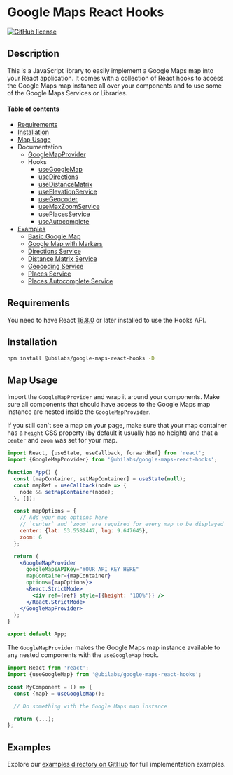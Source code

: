 # Google Maps React Hooks
[![GitHub license](https://img.shields.io/badge/license-MIT-green.svg)](https://github.com/ubilabs/google-maps-react-hooks/tree/main/LICENSE)

## Description

This is a JavaScript library to easily implement a Google Maps map into your React application. It comes with a collection of React hooks to access the Google Maps map instance all over your components and to use some of the Google Maps Services or Libraries.

#### Table of contents
- [Requirements](#requirements)
- [Installation](#installation)
- [Map Usage](#map-usage)
- Documentation
  - [GoogleMapProvider](https://github.com/ubilabs/google-maps-react-hooks/tree/main/library/docs/GoogleMapProvider.md)
  - Hooks
    - [useGoogleMap](https://github.com/ubilabs/google-maps-react-hooks/tree/main/library/docs/useGoogleMap.md)
    - [useDirections](https://github.com/ubilabs/google-maps-react-hooks/tree/main/library/docs/useDirections.md)
    - [useDistanceMatrix](https://github.com/ubilabs/google-maps-react-hooks/tree/main/library/docs/useDistanceMatrix.md)
    - [useElevationService](https://github.com/ubilabs/google-maps-react-hooks/tree/main/library/docs/useElevationService.md)
    - [useGeocoder](https://github.com/ubilabs/google-maps-react-hooks/tree/main/library/docs/useGeocoder.md)
    - [useMaxZoomService](https://github.com/ubilabs/google-maps-react-hooks/tree/main/library/docs/useMaxZoomService.md)
    - [usePlacesService](https://github.com/ubilabs/google-maps-react-hooks/tree/main/library/docs/usePlacesService.md)
    - [useAutocomplete](https://github.com/ubilabs/google-maps-react-hooks/tree/main/library/docs/useAutocomplete.md)
- [Examples](https://github.com/ubilabs/google-maps-react-hooks/tree/main/examples)
  - [Basic Google Map](https://github.com/ubilabs/google-maps-react-hooks/tree/main/examples/basic-google-map)
  - [Google Map with Markers](https://github.com/ubilabs/google-maps-react-hooks/tree/main/examples/google-map-with-markers)
  - [Directions Service](https://github.com/ubilabs/google-maps-react-hooks/tree/main/examples/directions)
  - [Distance Matrix Service](https://github.com/ubilabs/google-maps-react-hooks/tree/main/examples/distance-matrix)
  - [Geocoding Service](https://github.com/ubilabs/google-maps-react-hooks/tree/main/examples/geocoding)
  - [Places Service](https://github.com/ubilabs/google-maps-react-hooks/tree/main/examples/places)
  - [Places Autocomplete Service](https://github.com/ubilabs/google-maps-react-hooks/tree/main/examples/places-autocomplete)

## Requirements

You need to have React [16.8.0](https://reactjs.org/blog/2019/02/06/react-v16.8.0.html) or later installed to use the Hooks API.

## Installation

```sh
npm install @ubilabs/google-maps-react-hooks -D
```

## Map Usage

Import the `GoogleMapProvider` and wrap it around your components.
Make sure all components that should have access to the Google Maps map instance are nested inside the `GoogleMapProvider`.

If you still can't see a map on your page, make sure that your map container has a `height` CSS property (by default it usually has no height) and that a `center` and `zoom` was set for your map.

```jsx
import React, {useState, useCallback, forwardRef} from 'react';
import {GoogleMapProvider} from '@ubilabs/google-maps-react-hooks';

function App() {
  const [mapContainer, setMapContainer] = useState(null);
  const mapRef = useCallback(node => {
    node && setMapContainer(node);
  }, []);

  const mapOptions = {
    // Add your map options here
    // `center` and `zoom` are required for every map to be displayed
    center: {lat: 53.5582447, lng: 9.647645},
    zoom: 6
  };

  return (
    <GoogleMapProvider
      googleMapsAPIKey="YOUR API KEY HERE"
      mapContainer={mapContainer}
      options={mapOptions}>
      <React.StrictMode>
        <div ref={ref} style={{height: '100%'}} />
      </React.StrictMode>
    </GoogleMapProvider>
  );
}

export default App;
```

The `GoogleMapProvider` makes the Google Maps map instance available to any nested components with the `useGoogleMap` hook.

```jsx
import React from 'react';
import {useGoogleMap} from '@ubilabs/google-maps-react-hooks';

const MyComponent = () => {
  const {map} = useGoogleMap();

  // Do something with the Google Maps map instance

  return (...);
};
```

## Examples

Explore our [examples directory on GitHub](https://github.com/ubilabs/google-maps-react-hooks/tree/main/examples) for full implementation examples.

